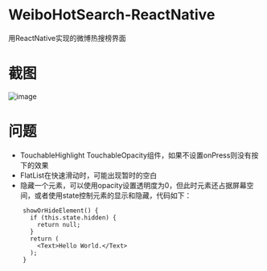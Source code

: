 # WeiboHotSearch-ReactNative
用ReactNative实现的微博热搜榜界面

# 截图
![image](https://github.com/yubo725/WeiboHotSearch-ReactNative/blob/master/screenshot/screenshot.jpg)

# 问题
* TouchableHighlight TouchableOpacity组件，如果不设置onPress则没有按下的效果
* FlatList在快速滑动时，可能出现暂时的空白
* 隐藏一个元素，可以使用opacity设置透明度为0，但此时元素还占据屏幕空间，或者使用state控制元素的显示和隐藏，代码如下：
```
    showOrHideElement() {
      if (this.state.hidden) {
        return null;
      }
      return (
        <Text>Hello World.</Text>
      );
    }
```
